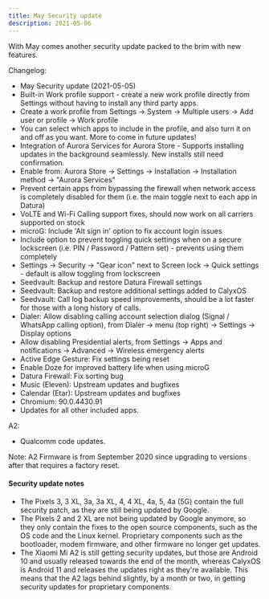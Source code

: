 ```yaml
---
title: May Security update
description: 2021-05-06
---
```


With May comes another security update packed to the brim with new features.

Changelog:
* May Security update (2021-05-05)
* Built-in Work profile support - create a new work profile directly from Settings without having to install any third party apps.
* Create a work profile from Settings -> System -> Multiple users -> Add user or profile -> Work profile
* You can select which apps to include in the profile, and also turn it on and off as you want. More to come in future updates!
* Integration of Aurora Services for Aurora Store - Supports installing updates in the background seamlessly. New installs still need confirmation.
* Enable from: Aurora Store -> Settings -> Installation -> Installation method -> "Aurora Services"
* Prevent certain apps from bypassing the firewall when network access is completely disabled for them (i.e. the main toggle next to each app in Datura)
* VoLTE and Wi-Fi Calling support fixes, should now work on all carriers supported on stock
* microG: Include 'Alt sign in' option to fix account login issues
* Include option to prevent toggling quick settings when on a secure lockscreen (i.e. PIN / Password / Pattern set) - prevents using them completely
* Settings -> Security -> "Gear icon" next to Screen lock -> Quick settings - default is allow toggling from lockscreen
* Seedvault: Backup and restore Datura Firewall settings
* Seedvault: Backup and restore additional settings added to CalyxOS
* Seedvault: Call log backup speed improvements, should be a lot faster for those with a long history of calls.
* Dialer: Allow disabling calling account selection dialog (Signal / WhatsApp calling option), from Dialer -> menu (top right) -> Settings -> Display options
* Allow disabling Presidential alerts, from Settings -> Apps and notifications -> Advanced -> Wireless emergency alerts
* Active Edge Gesture: Fix settings being reset
* Enable Doze for improved battery life when using microG
* Datura Firewall: Fix sorting bug
* Music (Eleven): Upstream updates and bugfixes
* Calendar (Etar): Upstream updates and bugfixes
* Chromium: 90.0.4430.91
* Updates for all other included apps.

A2:
* Qualcomm code updates.

Note:
A2 Firmware is from September 2020 since upgrading to versions after that
requires a factory reset.

<div class="alert alert-info" markdown="0">
<h4>Security update notes</h4>
<ul>
<li>The Pixels 3, 3 XL, 3a, 3a XL, 4, 4 XL, 4a, 5, 4a (5G) contain the full security patch, as they are still being updated by Google.</li>
<li>The Pixels 2 and 2 XL are not being updated by Google anymore, so they only contain the fixes to the open source components, such as the OS code and the Linux kernel. Proprietary components such as the bootloader, modem firmware, and other firmware no longer get updates.</li>
<li>The Xiaomi Mi A2 is still getting security updates, but those are Android 10 and usually released towards the end of the month, whereas CalyxOS is Android 11 and releases the updates right as they're available. This means that the A2 lags behind slightly, by a month or two, in getting security updates for proprietary components.</li>
</ul>
</div>